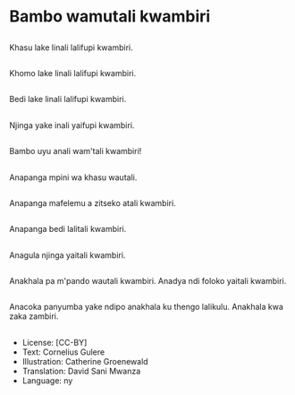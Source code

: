 # Bambo wamutali kwambiri

##
Khasu lake linali lalifupi kwambiri.

##
Khomo lake linali lalifupi kwambiri.

##
Bedi lake linali lalifupi kwambiri.

##
Njinga yake inali yaifupi kwambiri.

##
Bambo uyu anali wam'tali kwambiri!

##
Anapanga mpini wa khasu wautali.

##
Anapanga mafelemu a zitseko atali kwambiri.

##
Anapanga bedi lalitali kwambiri.

##
Anagula njinga yaitali kwambiri.

##
Anakhala pa m'pando wautali kwambiri. Anadya ndi foloko yaitali kwambiri.

##
Anacoka panyumba yake ndipo anakhala ku thengo lalikulu. Anakhala kwa zaka zambiri.

##
* License: [CC-BY]
* Text: Cornelius Gulere
* Illustration: Catherine Groenewald
* Translation: David Sani Mwanza
* Language: ny
